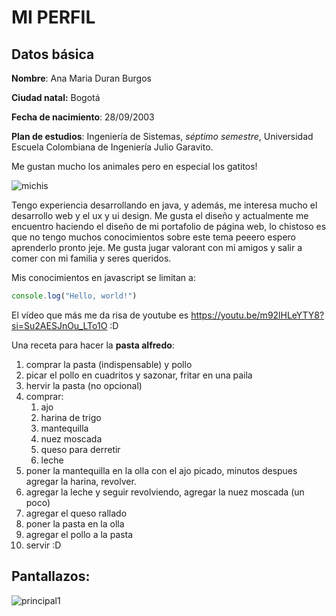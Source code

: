 # MI PERFIL

## Datos básica

**Nombre**: Ana Maria Duran Burgos

**Ciudad natal:** Bogotá

**Fecha de nacimiento**: 28/09/2003

**Plan de estudios**: Ingeniería de Sistemas, *séptimo semestre*, Universidad Escuela Colombiana de Ingeniería Julio Garavito.

Me gustan mucho los animales pero en especial los gatitos!

![michis](https://media.ambito.com/p/e31ec80599101794839617073dc319e7/adjuntos/239/imagenes/040/456/0040456806/gatos-portadajpg.jpg)

Tengo experiencia desarrollando en java, y además, me interesa mucho el desarrollo web y el ux y ui design. Me gusta el diseño y actualmente me encuentro haciendo el diseño de mi portafolio de página web, lo chistoso es que no tengo muchos conocimientos sobre este tema peeero espero aprenderlo pronto jeje. Me gusta jugar valorant con mi amigos y salir a comer con mi familia y seres queridos.

Mis conocimientos en javascript se limitan a:

```jsx
console.log("Hello, world!")
```

El vídeo que más me da risa de youtube es https://youtu.be/m92lHLeYTY8?si=Su2AESJnOu_LTo1O :D

Una receta para hacer la **pasta alfredo**:

1. comprar la pasta (indispensable) y pollo
2. picar el pollo en cuadritos y sazonar, fritar en una paila
3. hervir la pasta (no opcional)
4. comprar:
    1. ajo
    2. harina de trigo
    3. mantequilla
    4. nuez moscada
    5. queso para derretir
    6. leche
5. poner la mantequilla en la olla con el ajo picado, minutos despues agregar la harina, revolver.
6. agregar la leche y seguir revolviendo, agregar la nuez moscada (un poco)
7. agregar el queso rallado
8. poner la pasta en la olla
9. agregar el pollo a la pasta
10. servir :D

## Pantallazos:

![principal1](principal1.png)



